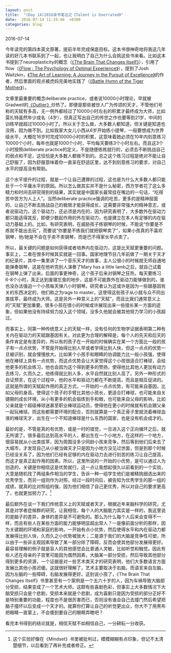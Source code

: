 ```yaml
---
layout: post
title:  "(Day 14)2016读书笔记之《Talent is Overrated》"
date:  2016-07-14 11:19:46  +0300
categories: blog
---
```


2016-07-14

今年读完的第四本英文原著，提前半年完成保底目标。这本书很神奇地将我这几年读的好几本书联系到了一起，也让我明白了自己为什么会挑这些书来看。比如这本书提到了neuroplasticity的概念（[《The Brain That Changes Itself》](../../../2016/04/24/reading.html)），引用了flow（[《Flow : The Psychology of Optimal Experience》](../../../2015/10/04/reading.html)），提到了Josh Waitzkin，[《The Art of Learning: A Journey in the Pursuit of Excellence》](../../../2016/05/29/reading.html)的作者，然后里面的观点被虎妈完美地实践了（[《Battle Hymn of the Tiger Mother》](../../../2015/12/30/reading.html)）。

文章里最重要的概念deliberate practice，或者说10000小时理论，早就被Gradwell的[《Outlier》](https://www.goodreads.com/book/show/3228917-outliers)炒热了。即便是那些被世人广为传颂的天才，不管他们号称的天赋有多高，无一例外都经过了10000小时左右的积累才最终成为大师，比如莫扎特虽然年少成名（4岁），但真正写出自己的传世之作也要等到21岁，中间的训练早就超过10000小时了。所以关于怎么做，大多数人都知道，但关键是知道也没用，因为做不到。比如我家大女儿小西从6岁开始练小提琴，一般要想成为世界级水平，大概在16岁时完成10000小时的积累，这意味着她必须在10年内刻意练习10000个小时，每年也就是1000个小时，平均每天要练3个小时左右。而且这3个小时按照deliberate practice的定义，不是随便练练就行的，必须去不断挑战自己的弱点和不足，这恰恰是大多数人都做不到的。总之这个练习过程是绝对不能让自己舒服了，因为舒服意味着你一直呆在舒适区里，达不到刻意练习的要求，对自己水平的提高没有帮助。

这个水平提升的过程，就是一个让自己遭罪的过程，这也是为什么大多数人都只能处于一个平庸水平的原因。所以怎么做其实并不是什么秘密，西方学者花了这么多精力和时间去研究得到的结果，其实就是中国家长最常挂在嘴边的一句话，“吃得苦中苦方为人上人”。当然deliberate practice强调的吃苦，更多的是精神层面的，让自己不断去挑战自己的极限才能获得成长，这需要非常强大的精神意志，或者说驱动力。这个驱动力，还必须是内在的，因为研究表明了，大多数外在驱动力都只能适得其反，即便少数起作用的外在驱动力，也是建立在本人有足够的内在驱动力基础上的。比如，有研究表明，在威胁孩子练钢琴的时候，不能说“你要是不练就不能出去玩”，而要说“你要是不练我们就把钢琴卖了”，如果小孩真的不喜欢钢琴，他/她是不会在乎卖不卖钢琴，而是巴不得家长早点卖了。

所以，最关键的问题是如何获得或者培养内在驱动力，这是比天赋更重要的问题。事实上，二者在很多时候其实就是一回事。国家地理节目几年前做了一期关于天才的纪录片，其中一集里讲了一个音乐天才的故事，主人公很小的时候就无师自通地能弹奏钢琴，这是在他听完别人演奏了Mary has a little lamb之后，就自己试着在钢琴上弹了出来。后面的事更神奇，这个孩子后来对钢琴之狂热，每天要练习6-8个小时，真正达到废寝忘食的地步，这是不可能靠外在驱动力能够做到的，谁也没办法强迫一个小孩每天弹八小时钢琴。研究者认为这或许是因为一些跟基因有关的东西决定的，他们称之为rage to master，这使得这些孩子从小就与众不同出类拔萃，最终成为大师。这是另外一种意义上的“天赋”，而且比我们通常意义上的“天赋”更加重要。很多小孩在很小的时候或许展现出来一些擅长某一方面的迹象，但如果他没有持续努力投入这个领域，没多久他就会被其他努力学习的小孩超过。

而事实上，同第一种传统意义上的天赋一样，没有任何的生物学证据表明第二种有关内在驱动力的天赋跟基因有关。对此更为合理的解释是，每个人的先天和后天的条件肯定是有差异的，所以有的孩子在一开始的时候确实在某一个方面比一般的孩子有一点点优势，不管是开始得比别人早或者学得比别人快，但这一点点的优势一旦被识别，就会慢慢放大。比如某个小孩手和眼睛的协调能力比一般小孩强，使得他在棒球上具有一点优势，而这点优势会让大家觉得这个小孩很适合打棒球，会给他更多的机会练习，他也会因为这个得到更多的赞扬，使得他比其他人更加有动力去练习，久而久之，他练得就比别人多，水平自然就比别人高了。另外一种形式的自证预言，在这个过程中，他的水平和驱动力都在不断提高，而且是相互促进的。这就是所谓的天赋起作用的真正方式，一开始的一点点优势，有可能来自基因，比如父母的身高，使得这个孩子的手臂比其他小孩长，更适合打棒球，也可能来自关键期的成长环境，从小有更多的机会锻炼到手和眼，也可能来自父母的影响，比如父亲就是个超级棒球迷甚至职业棒球运动员，使得他在更小的时候就有机会跟父亲一起玩棒球。而这些都需要环境的配合，否则就算是一个真正骨子里就流着棒球血液的棒球天才，出生在一个不知道棒球是什么东西的国家，也是没有机会成才的。

最妙的是，不管是真的有优势，或是一时的错觉，一旦进入这个正向循环之后，就无所谓了。很多最后达到高水平的人，都出生在一个小地方，在这样的一个地方，很容易就从小出类拔萃，因为周围没多少同龄小孩来竞争，然后等到他们后来去了大城市，才发现自己从小被当做天才只是因为小地方没见过世面，但是到那个时候已经没关系了，因为他们已经有足够的内在驱动力去进行刻苦的练习让自己提高，而这才是真正起作用的因素。所以，这里所说的一开始的小优势，是可以通过人为创造的，关键是你相信这是优势就行。这一点让我想起很久以前看到的一个实验，大意是随机找了两组条件相当的学生，告诉一种一组学生他们是被精挑细选出来的优秀学生，而另一组则作为对照，经过一段时间后，被告知为优秀学生的那一组的成绩，就真的比对照组的强，因为他们相信了自己更优秀，所以对自己的要求更高了，也就更加努力了。[^1]

最后额外在谈一下我们传统意义上的天赋或者天才，根据近年来脑科学的研究，尤其是对学者症候群的研究，让我相信，每个人的大脑能力其实是一样的，我这里说的是脑子的差异，身体的差异是不可避免的。那么为什么每个人后来会变得不一样，而且有些人在某些方面的能力能够明显超出常人？一是像前面分析的那样，因为关键期的环境和家庭的影响，一开始有点小优势，然后使得水平和内在驱动力都发展得比别人快，久而久之小优势被放大；二是源于我们的大脑是竞争性可塑，所以由于一些非主观因素导致了某一部分除了障碍，反而会使其他部分发展得更好。最容易理解的例子就是盲人的其他感觉会比普通人灵敏，比如听觉和触觉。因此有些人还在母亲的子宫里可能因为偶然因素，大脑某一部分受损，然后导致其他部分得到更多的资源，一个证据是对一些艺术类天才的研究表明，他们大多数语言方面发展比其他小孩迟缓。这就很好理解了，艺术主要取决于右脑，而语言来自左脑，因为左脑的一些障碍，右脑发展得更好。这别说小孩了，《The Brain That Changes Itself》书里甚至有一个案例是一个五六十岁的人，因为车祸导致大脑部分受损，结果变成了一个艺术大师。这颇有些喜剧色彩，但事实上大多数情况下大脑受损只会是个悲剧，受损本来就是个悲剧，成为喜剧只是因为受损的部分正好不是特别重要的功能，程度也不是很厉害而已，否则没有谁会自己去撞门然后希望把脑子撞坏以后变成一个天才的。就算你打算让自己的听觉更出众，你大不了用黑布把眼睛一直蒙上，不会傻到要自己的眼睛弄瞎吧？

看完本书得到的结论就是，相信天赋不如相信自己，一分耕耘一分收获。


[^1]: 这个实验好像在《Mindset》书里被批判过，模模糊糊有点印象，但记不太清楚细节，以后看到了再补充或者修正。
